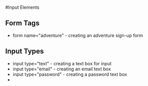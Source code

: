 #Input Elements

## Form Tags
* form name="adventure" - creating an adventure sign-up form

## Input Types
* input type="text" - creating a text box for input
* input type="email" - creating an email text box
* input type="password" - creating a password text box
* 